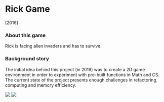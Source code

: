 # Rick Game
[2016]

### About this game
Rick is facing alien invaders and has to survive.

### Background story
The initial idea behind this project (in 2016) was to create a 2D game environment in order to experiment with pre-built functions in Math and CS. The current state of the project presents enough challenges in refactoring, computing and memory efficiency.

![](../master/m1.png)
![](../master/m2.png)
